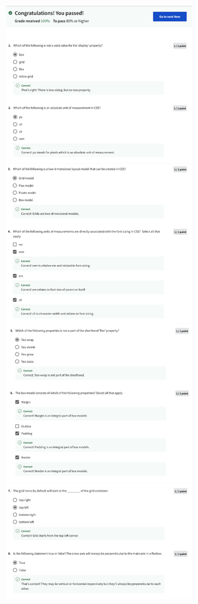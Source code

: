![Alt text](Screenshot%202566-04-15%20at%2012.51.34.png) ![Alt text](Screenshot%202566-04-15%20at%2012.51.43.png) ![Alt text](Screenshot%202566-04-15%20at%2012.51.54.png) ![Alt text](Screenshot%202566-04-15%20at%2012.52.04.png)